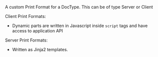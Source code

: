 A custom Print Format for a DocType. This can be of type Server or Client

Client Print Formats:

- Dynamic parts are written in Javascript inside `script` tags and have access to application API

Server Print Formats:

- Written as Jinja2 templates.